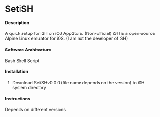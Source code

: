 # SetiSH
#### Description

A quick setup for iSH on iOS AppStore. (Non-official)
iSH is a open-source Alpine Linux emulator for iOS. (I am not the developer of iSH)

#### Software Architecture

Bash Shell Script

#### Installation

1.  Download SetiSHv0.0.0 (file name depends on the version) to iSH system directory

#### Instructions

Depends on different versions
